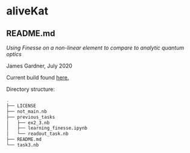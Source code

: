 # aliveKat
## README.md
*Using Finesse on a non-linear element to compare to analytic quantum optics*

James Gardner, July 2020

Current build found [here.](https://github.com/daccordeon/aliveKat)

Directory structure:
```bash
.
├── LICENSE
├── not_main.nb
├── previous_tasks
│   ├── ex2_3.nb
│   ├── learning_finesse.ipynb
│   └── readout_task.nb
├── README.md
└── task3.nb
```

